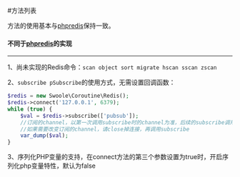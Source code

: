 #方法列表

方法的使用基本与[phpredis](https://github.com/phpredis/phpredis)保持一致。

#### 不同于[phpredis](https://github.com/phpredis/phpredis)的实现
- - -
1、尚未实现的Redis命令：`scan object sort migrate hscan sscan zscan`

2、`subscribe pSubscribe`的使用方式，无需设置回调函数：

```php
$redis = new Swoole\Coroutine\Redis();
$redis->connect('127.0.0.1', 6379);
while (true) {
	$val = $redis->subscribe(['pubsub']);
	//订阅的channel，以第一次调用subscribe时的channel为准，后续的subscribe调用是为了收取Redis Server的回包
	//如果需要改变订阅的channel，请close掉连接，再调用subscribe
	var_dump($val);
}
```

3、序列化PHP变量的支持，在connect方法的第三个参数设置为true时，开启序列化php变量特性，默认为false